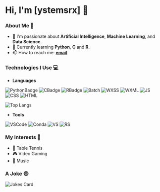# Hi, I'm [ystemsrx] 👋

### About Me 🚀
- 🤖 I'm passionate about **Artificial Intelligence**, **Machine Learning**, and **Data Science**.
- 🌱 Currently learning **Python**, **C** and **R**.
- 📫 How to reach me: **[email](mailto:250218lxl@gmail.com)**

### Technologies I Use 💻
- **Languages**

![PythonBadge](https://github.com/user-attachments/assets/0c3fd652-bc95-485f-bc6e-e46224016a17)
![CBadge](https://github.com/user-attachments/assets/3b13eb29-853d-4045-a5f0-3fb75c2f9b6c)
![RBadge](https://github.com/user-attachments/assets/2dea63b0-0a5a-4049-bcd7-92b43e7b3f07)
![Batch](https://github.com/user-attachments/assets/e098f773-dae3-411e-b7c2-d079bc66b161)
![WXSS](https://github.com/user-attachments/assets/aa49924f-948b-45cc-ae8f-89a3ec007a4b)
![WXML](https://github.com/user-attachments/assets/039aed64-0960-428a-9946-2a77fcdbab13)
![JS](https://github.com/user-attachments/assets/80175d08-d927-46eb-8b66-e5487d23ac8b)
![CSS](https://github.com/user-attachments/assets/ca0191ac-311d-43b5-bdd8-11c1869d8b1b)
![HTML](https://github.com/user-attachments/assets/96f2e61b-a787-4347-b64a-8c2b36f847a8)

![Top Langs](https://github-readme-stats.vercel.app/api/top-langs/?username=ystemsrx)

- **Tools**

![VSCode](https://github.com/user-attachments/assets/4b670e33-5f20-4fc6-80ce-9df82791f59e)
![Conda](https://github.com/user-attachments/assets/816f7165-f94e-4e59-bc45-457d9a0217b8)
![VS](https://github.com/user-attachments/assets/bc76da20-42df-4f1a-967a-f6102ee37f75)
![RS](https://github.com/user-attachments/assets/b9630584-8016-40b9-b1cc-db175664fce9)

### My Interests 🌟
- 🏓 Table Tennis
- 🎮 Video Gaming
- 🎸 Music

### A Joke 😄
![Jokes Card](https://readme-jokes.vercel.app/api?username=ystemsrx)
